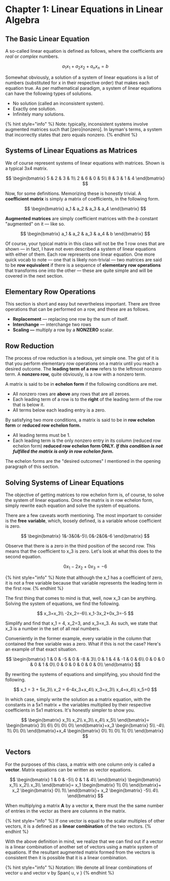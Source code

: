 # Chapter 1: Linear Equations in Linear Algebra

## The Basic Linear Equation

A so-called linear equation is defined as follows, where the coefficients are _real_ or _complex_ numbers.

$$
a_1x_1 + a_2x_2 + a_nx_n =b
$$

Somewhat obviously, a solution of a system of linear equations is a list of numbers \(substituted for x in their respective order\) that makes each equation true. As per mathematical paradigm, a system of linear equations can have the following types of solutions.

* No solution \(called an inconsistent system\).
* Exactly one solution.
* Infinitely many solutions.

{% hint style="info" %}
Note: typically, inconsistent systems involve augmented matrices such that \[zero\|nonzero\]. In layman's terms, a system that incorrectly states that zero equals nonzero.
{% endhint %}

## Systems of Linear Equations as Matrices

We of course represent systems of linear equations with matrices. Shown is a typical 3x4 matrix.

$$
\begin{bmatrix}
5 & 2 & 3 & 1\\
2 & 6 & 0 & 5\\
8 & 3 & 1 & 4
\end{bmatrix}
$$

Now, for some definitions. Memorizing these is honestly trivial. A **coefficient matrix** is simply a matrix of coefficients, in the following form.

$$
\begin{bmatrix}
a_1 & a_2 & a_3 & a_4
\end{bmatrix}
$$

**Augmented matrices** are simply coefficient matrices with the _b_ constant "augmented" on it — like so.

$$
\begin{bmatrix}
a_1 & a_2 & a_3 & a_4 & b
\end{bmatrix}
$$

Of course, your typical matrix in this class will not be the 1 row ones that are shown — in fact, I have not even described a system of linear equations with either of them. Each row represents one linear equation. One more quick vocab to note — one that is likely non-trivial — two matrices are said to be **row equivalent** if there is a sequence of **elementary row operations** that transforms one into the other — these are quite simple and will be covered in the next section.

## Elementary Row Operations

This section is short and easy but nevertheless important. There are three operations that can be performed on a row, and these are as follows.

* **Replacement** — replacing one row by the sum of itself.
* **Interchange** — interchange two rows
* **Scaling —** multiply a row by a **NONZERO** scalar.

## Row Reduction

The process of row reduction is a tedious, yet simple one. The gist of it is that you perform elementary row operations on a matrix until you reach a desired outcome. The **leading term of a row** refers to the leftmost nonzero term. A **nonzero row,** quite obviously, is a row with a nonzero term.

A matrix is said to be in **echelon form** if the following conditions are met.

* All nonzero rows are **above** any rows that are all zeroes.
* Each leading term of a row is to the **right** of the leading term of the row that is below it.
* All terms below each leading entry is a zero. 

By satisfying two more conditions, a matrix is said to be in **row echelon form** or **reduced row echelon form.**

* All leading terms must be 1.
* Each leading term is the only nonzero entry in its column \(reduced row echelon form\) **reduced row echelon form ONLY.** _**If this condition is not fulfilled the matrix is only in row echelon form.**_

The echelon forms are the "desired outcomes" I mentioned in the opening paragraph of this section.

## Solving Systems of Linear Equations

The objective of getting matrices to row echelon form is, of course, to solve the system of linear equations. Once the matrix is in row echelon form, simply rewrite each equation and solve the system of equations.

There are a few caveats worth mentioning. The most important to consider is the **free** **variable**, which, loosely defined, is a variable whose coefficient is zero.

$$
\begin{bmatrix}
1&-3&0&-5\\
0&-2&0&-6
\end{bmatrix}
$$

Observe that there is a zero in the third position of the second row. This means that the coefficient to x\_3 is zero. Let's look at what this does to the second equation.

$$
0x_1-2x_2+0x_3=-6
$$

{% hint style="info" %}
Note that although the x\_1 has a coefficient of zero, it is not a free variable because that variable represents the leading term in the first row.
{% endhint %}

The first thing that comes to mind is that, well, now x\_3 can be anything. Solving the system of equations, we find the following.

$$
x_3=x_3\\
-2x_2=-6\\
x_1-3x_2+0x_3=-5
$$

Simplify and find that x\_1 = 4, x\_2=3, and x\_3=x\_3. As such, we state that x\_3 is a number in the set of all real numbers.

Conveniently in the former example, every variable in the column that contained the free variable was a zero. What if this is not the case? Here's an example of that exact situation.

$$
\begin{bmatrix}
1 & 0 & -5 & 0 & -8 & 3\\
0 & 1 & 4 & -1 & 0 & 6\\
0 & 0 & 0 & 0 & 1 & 0\\
0 & 0 & 0 & 0 & 0 & 0\\
\end{bmatrix}
$$

By rewriting the systems of equations and simplifying, you should find the following.

$$
x_1 = 3 + 5x_3\\
x_2 = 6-4x_3+x_4\\
x_3=x_3\\
x_4=x_4\\
x_5=0
$$

In which case, simply write the solution as a matrix equation, with the constants in a 5x1 matrix + the variables multiplied by their respective coefficients in 5x1 matrices. It's honestly simpler to show you.

$$
\begin{bmatrix}
x_1\\
x_2\\
x_3\\
x_4\\
x_5\\
\end{bmatrix}=
\begin{bmatrix}
3\\
6\\
0\\
0\\
0\\
\end{bmatrix}+x_3
\begin{bmatrix}
5\\
-4\\
1\\
0\\
0\\
\end{bmatrix}+x_4
\begin{bmatrix}
0\\
1\\
0\\
1\\
0\\
\end{bmatrix}
$$

## Vectors

For the purposes of this class, a matrix with one column only is called a **vector**. Matrix equations can be written as vector equations.

$$
\begin{bmatrix}
1 & 0 & -5\\
0 & 1 & 4\\
\end{bmatrix}
\begin{bmatrix}
x_1\\
x_2\\
x_3\\
\end{bmatrix}=
x_1
\begin{bmatrix}
1\\
0\\
\end{bmatrix}+
x_2
\begin{bmatrix}
0\\
1\\
\end{bmatrix}+ x_2
\begin{bmatrix}
-5\\
4\\
\end{bmatrix}
$$

When multiplying a matrix **A** by a vector **x**, there must the the same number of entries in the vector as there are columns in the matrix.

{% hint style="info" %}
If one vector is equal to the scalar multiples of other vectors, it is a defined as a **linear combination** of the two vectors.
{% endhint %}

With the above definition in mind, we realize that we can find out if a vector is a linear combination of another set of vectors using a matrix system of equations. If the resultant augmented matrix formed from the vectors is consistent then it is possible that it is a linear combination.

{% hint style="info" %}
Notation: We denote all linear combinations of vector u and vector v by Span{ u, v }
{% endhint %}

